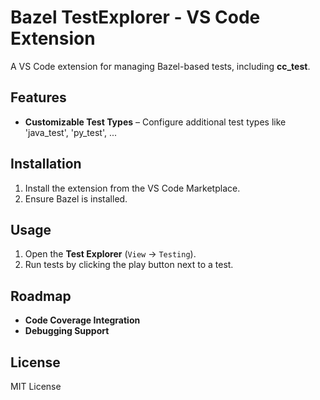 # Bazel TestExplorer - VS Code Extension

A VS Code extension for managing Bazel-based tests, including **cc_test**.

## Features
- **Customizable Test Types** – Configure additional test types like 'java_test', 'py_test', ... 

## Installation
1. Install the extension from the VS Code Marketplace.
2. Ensure Bazel is installed.

## Usage
1. Open the **Test Explorer** (`View` → `Testing`).
2. Run tests by clicking the play button next to a test.

## Roadmap
- **Code Coverage Integration**
- **Debugging Support**

## License
MIT License
